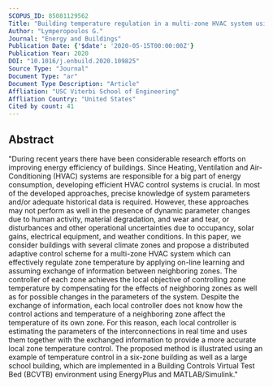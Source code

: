 ```yaml
---
SCOPUS_ID: 85081129562
Title: "Building temperature regulation in a multi-zone HVAC system using distributed adaptive control"
Author: "Lymperopoulos G."
Journal: "Energy and Buildings"
Publication Date: {'$date': '2020-05-15T00:00:00Z'}
Publication Year: 2020
DOI: "10.1016/j.enbuild.2020.109825"
Source Type: "Journal"
Document Type: "ar"
Document Type Description: "Article"
Affliation: "USC Viterbi School of Engineering"
Affliation Country: "United States"
Cited by count: 41
---
```


## Abstract
"During recent years there have been considerable research efforts on improving energy efficiency of buildings. Since Heating, Ventilation and Air-Conditioning (HVAC) systems are responsible for a big part of energy consumption, developing efficient HVAC control systems is crucial. In most of the developed approaches, precise knowledge of system parameters and/or adequate historical data is required. However, these approaches may not perform as well in the presence of dynamic parameter changes due to human activity, material degradation, and wear and tear, or disturbances and other operational uncertainties due to occupancy, solar gains, electrical equipment, and weather conditions. In this paper, we consider buildings with several climate zones and propose a distributed adaptive control scheme for a multi-zone HVAC system which can effectively regulate zone temperature by applying on-line learning and assuming exchange of information between neighboring zones. The controller of each zone achieves the local objective of controlling zone temperature by compensating for the effects of neighboring zones as well as for possible changes in the parameters of the system. Despite the exchange of information, each local controller does not know how the control actions and temperature of a neighboring zone affect the temperature of its own zone. For this reason, each local controller is estimating the parameters of the interconnections in real time and uses them together with the exchanged information to provide a more accurate local zone temperature control. The proposed method is illustrated using an example of temperature control in a six-zone building as well as a large school building, which are implemented in a Building Controls Virtual Test Bed (BCVTB) environment using EnergyPlus and MATLAB/Simulink."
